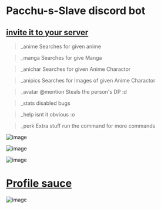 # Pacchu-s-Slave discord bot

 ## [invite it to your server](https://discord.com/api/oauth2/authorize?client_id=709426015759368282&permissions=0&scope=bot)

> _anime  Searches for given anime

> _manga Searches for give Manga

> _anichar Searches for given Anime Charactor

> _anipics Searches for Images of given Anime Charactor

> _avatar @mention Steals the person's DP :d

> _stats disabled bugs

> _help isnt it obvious :o

> _perk Extra stuff run the command for more commands


![image](https://user-images.githubusercontent.com/37984032/114234535-875e8a80-999c-11eb-8fb4-2a36ffe310ee.png)

![image](https://user-images.githubusercontent.com/37984032/114234600-9f360e80-999c-11eb-8bb3-a23f69198243.png)

![image](https://user-images.githubusercontent.com/37984032/114234663-b2e17500-999c-11eb-804a-ca3802562234.png)

# [Profile sauce](https://www.instagram.com/retarded_humans/)

![image](https://user-images.githubusercontent.com/37984032/114234321-3a7ab400-999c-11eb-8382-3894877caec4.png)
